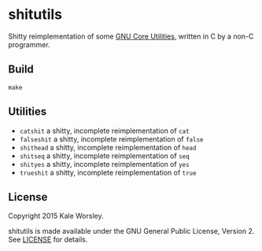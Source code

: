 # shitutils

Shitty reimplementation of some [GNU Core Utilities](https://www.gnu.org/software/coreutils/), written in C by a non-C programmer.

## Build

`make`

## Utilities

- `catshit` a shitty, incomplete reimplementation of `cat`
- `falseshit` a shitty, incomplete reimplementation of `false`
- `shithead` a shitty, incomplete reimplementation of `head`
- `shitseq` a shitty, incomplete reimplementation of `seq`
- `shityes` a shitty, incomplete reimplementation of `yes`
- `trueshit` a shitty, incomplete reimplementation of `true`

## License

Copyright 2015 Kale Worsley.

shitutils is made available under the GNU General Public License, Version 2. See [LICENSE](LICENSE) for details.
